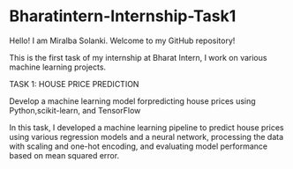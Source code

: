 # Bharatintern-Internship-Task1

Hello! I am Miralba Solanki. Welcome to my GitHub repository!

This is the first task of my internship at Bharat Intern, I work on various machine learning projects.

TASK 1: HOUSE PRICE PREDICTION

Develop a machine learning model forpredicting house prices using Python,scikit-learn, and TensorFlow

In this task, I developed a machine learning pipeline to predict house prices using various regression 
models and a neural network, processing the data with scaling and one-hot encoding, and evaluating model
performance based on mean squared error.
